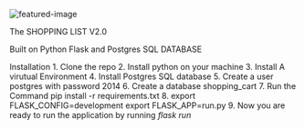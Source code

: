 ![featured-image](https://raw.githubusercontent.com/lennykamande/Shopping-List-V2/master/shopping-list.jpg)

The SHOPPING LIST V2.0

Built on Python Flask and Postgres SQL DATABASE

Installation
    1. Clone the repo
    2. Install python on your machine 
    3. Install A virutual Environment
    4. Install Postgres SQL database
    5. Create a user postgres with password 2014
    6. Create a database shopping_cart
    7. Run the Command pip install -r requirements.txt
    8. export FLASK_CONFIG=development
       export FLASK_APP=run.py
    9. Now you are ready to run the application by running *flask run*

